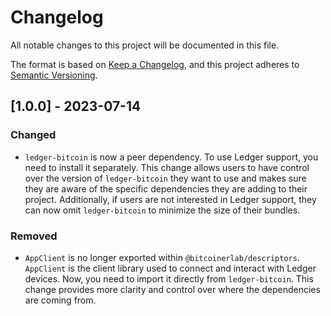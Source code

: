 # Changelog

All notable changes to this project will be documented in this file.

The format is based on [Keep a Changelog](https://keepachangelog.com/en/1.0.0/),
and this project adheres to [Semantic Versioning](https://semver.org/spec/v2.0.0.html).

## [1.0.0] - 2023-07-14

### Changed

- `ledger-bitcoin` is now a peer dependency. To use Ledger support, you need to install it separately. This change allows users to have control over the version of `ledger-bitcoin` they want to use and makes sure they are aware of the specific dependencies they are adding to their project. Additionally, if users are not interested in Ledger support, they can now omit `ledger-bitcoin` to minimize the size of their bundles.

### Removed

- `AppClient` is no longer exported within `@bitcoinerlab/descriptors`. `AppClient` is the client library used to connect and interact with Ledger devices. Now, you need to import it directly from `ledger-bitcoin`. This change provides more clarity and control over where the dependencies are coming from.
